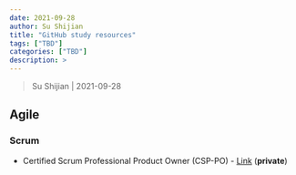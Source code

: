 ```yaml
---
date: 2021-09-28
author: Su Shijian
title: "GitHub study resources"
tags: ["TBD"]
categories: ["TBD"]
description: >
---
```


> Su Shijian | 2021-09-28

## Agile

### Scrum

- Certified Scrum Professional Product Owner (CSP-PO) - [Link](https://github.com/shijiansu/agile-scrum-2021-certified-scrum-professional-product-owner) (**private**)
